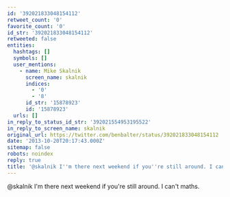 ```yaml
---
id: '392021833048154112'
retweet_count: '0'
favorite_count: '0'
id_str: '392021833048154112'
retweeted: false
entities:
  hashtags: []
  symbols: []
  user_mentions:
    - name: Mike Skalnik
      screen_name: skalnik
      indices:
        - '0'
        - '8'
      id_str: '15878923'
      id: '15878923'
  urls: []
in_reply_to_status_id_str: '392021554953195522'
in_reply_to_screen_name: skalnik
original_url: https://twitter.com/benbalter/status/392021833048154112
date: '2013-10-20T20:17:43.000Z'
sitemap: false
robots: noindex
reply: true
title: '@skalnik I''m there next weekend if you''re still around. I can''t maths.'
---
```


@skalnik I'm there next weekend if you're still around. I can't maths.